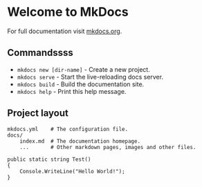 # Welcome to MkDocs

For full documentation visit [mkdocs.org](https://mkdocs.org).

## Commandssss

* `mkdocs new [dir-name]` - Create a new project.
* `mkdocs serve` - Start the live-reloading docs server.
* `mkdocs build` - Build the documentation site.
* `mkdocs help` - Print this help message.

## Project layout

    mkdocs.yml    # The configuration file.
    docs/
        index.md  # The documentation homepage.
        ...       # Other markdown pages, images and other files.

```
public static string Test()
{
	Console.WriteLine("Hello World!");
}
```
